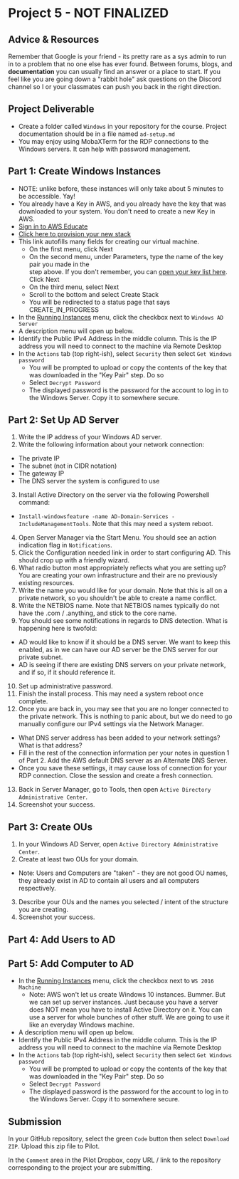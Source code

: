 # Project 5 - NOT FINALIZED

## Advice & Resources

Remember that Google is your friend - its pretty rare as a sys admin to run in to a problem that no one else has ever found.  Between forums, blogs, and **documentation** you can usually find an answer or a place to start.  If you feel like you are going down a "rabbit hole" ask questions on the Discord channel so I or your classmates can push you back in the right direction.

## Project Deliverable

- Create a folder called `Windows` in your repository for the course.  Project documentation should be in a file named `ad-setup.md`
- You may enjoy using MobaXTerm for the RDP connections to the Windows servers.  It can help with password management.

## Part 1: Create Windows Instances
- NOTE: unlike before, these instances will only take about 5 minutes to be accessible.  Yay!
- You already have a Key in AWS, and you already have the key that was downloaded to your system.  You don't need to create a new Key in AWS.
- [Sign in to AWS Educate](https://www.awseducate.com/student/s/)
- [Click here to provision your new stack](https://console.aws.amazon.com/cloudformation/home?region=us-east-1#/stacks/new?stackName=ceg2410-windowsAD&templateURL=https://cf-templates-bmjurcpfd9d8-us-east-1.s3.amazonaws.com/2021090XO5-windows-startup.yml)
- This link autofills many fields for creating our virtual machine.
  - On the first menu, click Next
  - On the second menu, under Parameters, type the name of the key pair you made in the  
    step above. If you don't remember, you can [open your key list here](https://console.aws.amazon.com/ec2/v2/home?region=us-east-1#KeyPairs:sort=keyName). Click Next
  - On the third menu, select Next
  - Scroll to the bottom and select Create Stack
  - You will be redirected to a status page that says CREATE_IN_PROGRESS
- In the [Running Instances](https://console.aws.amazon.com/ec2/v2/home?region=us-east-1#Instances:sort=instanceState) menu, click the checkbox next to `Windows AD Server`
- A description menu will open up below.
- Identify the Public IPv4 Address in the middle column. This is the IP address you will need to connect to the machine via Remote Desktop
- In the `Actions` tab (top right-ish), select `Security` then select `Get Windows password`
  - You will be prompted to upload or copy the contents of the key that was downloaded in the "Key Pair" step. Do so
  - Select `Decrypt Password`
  - The displayed password is the password for the account to log in to the Windows Server. Copy it to somewhere secure.

## Part 2: Set Up AD Server
1. Write the IP address of your Windows AD server.
2. Write the following information about your network connection:
  - The private IP
  - The subnet (not in CIDR notation)
  - The gateway IP 
  - The DNS server the system is configured to use
3. Install Active Directory on the server via the following Powershell command:
  - `Install-windowsfeature -name AD-Domain-Services -IncludeManagementTools`.  Note that this may need a system reboot.
4. Open Server Manager via the Start Menu.  You should see an action indication flag in `Notifications`.
5. Click the Configuration needed link in order to start configuring AD.  This should crop up with a friendly wizard.
6. What radio button most appropriately reflects what you are setting up?  You are creating your own infrastructure and their are no previously existing resources.
7. Write the name you would like for your domain.  Note that this is all on a private network, so you shouldn't be able to create a name conflict.
8. Write the NETBIOS name.  Note that NETBIOS names typically do not have the .com / .anything, and stick to the core name.
9. You should see some notifications in regards to DNS detection.  What is happening here is twofold:
  - AD would like to know if it should be a DNS server.  We want to keep this enabled, as in we can have our AD server be the DNS server for our private subnet.
  - AD is seeing if there are existing DNS servers on your private network, and if so, if it should reference it.
10. Set up administrative password.  
11. Finish the install process.  This may need a system reboot once complete.
12. Once you are back in, you may see that you are no longer connected to the private network.  This is nothing to panic about, but we do need to go manually configure our IPv4 settings via the Network Manager.
  - What DNS server address has been added to your network settings?  What is that address?
  - Fill in the rest of the connection information per your notes in question 1 of Part 2. Add the AWS default DNS server as an Alternate DNS Server.
  - Once you save these settings, it may cause loss of connection for your RDP connection.  Close the session and create a fresh connection.
13. Back in Server Manager, go to Tools, then open `Active Directory Administrative Center`.
14. Screenshot your success.

## Part 3: Create OUs
1. In your Windows AD Server, open `Active Directory Administrative Center`.
2. Create at least two OUs for your domain.  
  - Note: Users and Computers are "taken" - they are not good OU names, they already exist in AD to contain all users and all computers respectively.
3. Describe your OUs and the names you selected / intent of the structure you are creating.
4. Screenshot your success.

## Part 4: Add Users to AD

## Part 5: Add Computer to AD

- In the [Running Instances](https://console.aws.amazon.com/ec2/v2/home?region=us-east-1#Instances:sort=instanceState) menu, click the checkbox next to `WS 2016 Machine`
  - Note: AWS won't let us create Windows 10 instances.  Bummer.  But we can set up server instances.  Just because you have a server does NOT mean you have to install Active Directory on it.  You can use a server for whole bunches of other stuff.  We are going to use it like an everyday Windows machine.
- A description menu will open up below.
- Identify the Public IPv4 Address in the middle column. This is the IP address you will need to connect to the machine via Remote Desktop
- In the `Actions` tab (top right-ish), select `Security` then select `Get Windows password`
  - You will be prompted to upload or copy the contents of the key that was downloaded in the "Key Pair" step. Do so
  - Select `Decrypt Password`
  - The displayed password is the password for the account to log in to the Windows Server. Copy it to somewhere secure.

## Submission

In your GitHub repository, select the green `Code` button then select `Download ZIP`. Upload this zip file to Pilot.

In the `Comment` area in the Pilot Dropbox, copy URL / link to the repository corresponding to the project your are submitting.

